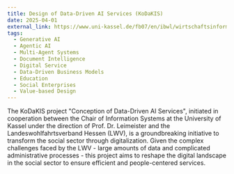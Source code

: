 ```yaml
---
title: Design of Data-Driven AI Services (KoDaKIS)
date: 2025-04-01
external_link: https://www.uni-kassel.de/fb07/en/ibwl/wirtschaftsinformatik/forschung/forschungsprojekte/abgeschlossene-forschungsprojekte/kodakis.html
tags:
  - Generative AI
  - Agentic AI
  - Multi-Agent Systems
  - Document Intelligence
  - Digital Service
  - Data-Driven Business Models
  - Education
  - Social Enterprises
  - Value-based Design
---
```


The KoDaKIS project "Conception of Data-Driven AI Services", initiated in cooperation between the Chair of Information Systems at the University of Kassel under the direction of Prof. Dr. Leimeister and the Landeswohlfahrtsverband Hessen (LWV), is a groundbreaking initiative to transform the social sector through digitalization. Given the complex challenges faced by the LWV - large amounts of data and complicated administrative processes - this project aims to reshape the digital landscape in the social sector to ensure efficient and people-centered services.

<!--more-->
